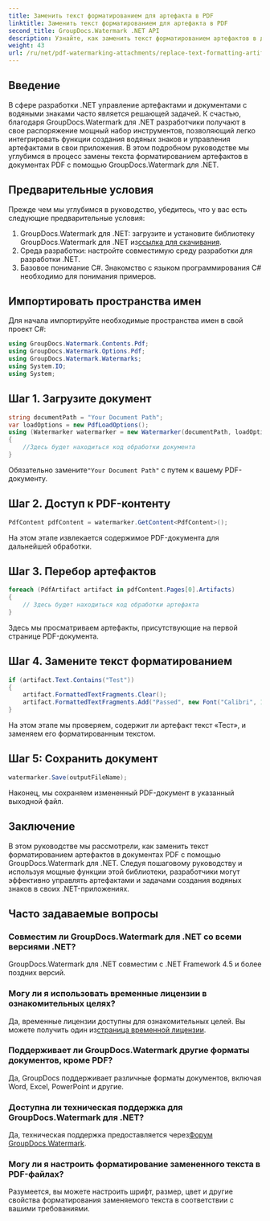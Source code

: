 ```yaml
---
title: Заменить текст форматированием для артефакта в PDF
linktitle: Заменить текст форматированием для артефакта в PDF
second_title: GroupDocs.Watermark .NET API
description: Узнайте, как заменить текст форматированием артефактов в документах PDF с помощью GroupDocs.Watermark для .NET. Улучшите управление документами без особых усилий.
weight: 43
url: /ru/net/pdf-watermarking-attachments/replace-text-formatting-artifact-pdf/
---
```

## Введение
В сфере разработки .NET управление артефактами и документами с водяными знаками часто является решающей задачей. К счастью, благодаря GroupDocs.Watermark для .NET разработчики получают в свое распоряжение мощный набор инструментов, позволяющий легко интегрировать функции создания водяных знаков и управления артефактами в свои приложения. В этом подробном руководстве мы углубимся в процесс замены текста форматированием артефактов в документах PDF с помощью GroupDocs.Watermark для .NET.
## Предварительные условия
Прежде чем мы углубимся в руководство, убедитесь, что у вас есть следующие предварительные условия:
1.  GroupDocs.Watermark для .NET: загрузите и установите библиотеку GroupDocs.Watermark для .NET из[ссылка для скачивания](https://releases.groupdocs.com/Watermark/net/).
2. Среда разработки: настройте совместимую среду разработки для разработки .NET.
3. Базовое понимание C#. Знакомство с языком программирования C# необходимо для понимания примеров.

## Импортировать пространства имен
Для начала импортируйте необходимые пространства имен в свой проект C#:
```csharp
using GroupDocs.Watermark.Contents.Pdf;
using GroupDocs.Watermark.Options.Pdf;
using GroupDocs.Watermark.Watermarks;
using System.IO;
using System;
```
## Шаг 1. Загрузите документ
```csharp
string documentPath = "Your Document Path";
var loadOptions = new PdfLoadOptions();
using (Watermarker watermarker = new Watermarker(documentPath, loadOptions))
{
    //Здесь будет находиться код обработки документа
}
```
 Обязательно замените`"Your Document Path"` с путем к вашему PDF-документу.
## Шаг 2. Доступ к PDF-контенту
```csharp
PdfContent pdfContent = watermarker.GetContent<PdfContent>();
```
На этом этапе извлекается содержимое PDF-документа для дальнейшей обработки.
## Шаг 3. Перебор артефактов
```csharp
foreach (PdfArtifact artifact in pdfContent.Pages[0].Artifacts)
{
    // Здесь будет находиться код обработки артефакта
}
```
Здесь мы просматриваем артефакты, присутствующие на первой странице PDF-документа.
## Шаг 4. Замените текст форматированием
```csharp
if (artifact.Text.Contains("Test"))
{
    artifact.FormattedTextFragments.Clear();
    artifact.FormattedTextFragments.Add("Passed", new Font("Calibri", 19, FontStyle.Bold), Color.Red, Color.Aqua);
}
```
На этом этапе мы проверяем, содержит ли артефакт текст «Тест», и заменяем его форматированным текстом.
## Шаг 5: Сохранить документ
```csharp
watermarker.Save(outputFileName);
```
Наконец, мы сохраняем измененный PDF-документ в указанный выходной файл.

## Заключение
В этом руководстве мы рассмотрели, как заменить текст форматированием артефактов в документах PDF с помощью GroupDocs.Watermark для .NET. Следуя пошаговому руководству и используя мощные функции этой библиотеки, разработчики могут эффективно управлять артефактами и задачами создания водяных знаков в своих .NET-приложениях.
## Часто задаваемые вопросы
### Совместим ли GroupDocs.Watermark для .NET со всеми версиями .NET?
GroupDocs.Watermark для .NET совместим с .NET Framework 4.5 и более поздних версий.
### Могу ли я использовать временные лицензии в ознакомительных целях?
 Да, временные лицензии доступны для ознакомительных целей. Вы можете получить один из[страница временной лицензии](https://purchase.groupdocs.com/temporary-license/).
### Поддерживает ли GroupDocs.Watermark другие форматы документов, кроме PDF?
Да, GroupDocs поддерживает различные форматы документов, включая Word, Excel, PowerPoint и другие.
### Доступна ли техническая поддержка для GroupDocs.Watermark для .NET?
 Да, техническая поддержка предоставляется через[Форум GroupDocs.Watermark](https://forum.groupdocs.com/c/watermark/19).
### Могу ли я настроить форматирование замененного текста в PDF-файлах?
Разумеется, вы можете настроить шрифт, размер, цвет и другие свойства форматирования заменяемого текста в соответствии с вашими требованиями.